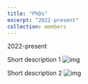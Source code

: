```yaml
---
title: "PhDs"
excerpt: "2022-present"
collection: members
---
```


2022-present

Short description 1
![img](/images/500x300.png)

Short description 2
![img](/images/500x300.png)
